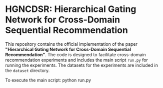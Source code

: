 # HGNCDSR: Hierarchical Gating Network for Cross-Domain Sequential Recommendation

This repository contains the official implementation of the paper **"Hierarchical Gating Network for Cross-Domain Sequential 
Recommendation"**. The code is designed to facilitate cross-domain recommendation experiments and includes the main script `run.py` for running the experiments. The datasets for the experiments are included in the `dataset` directory.


To execute the main script:
python run.py
